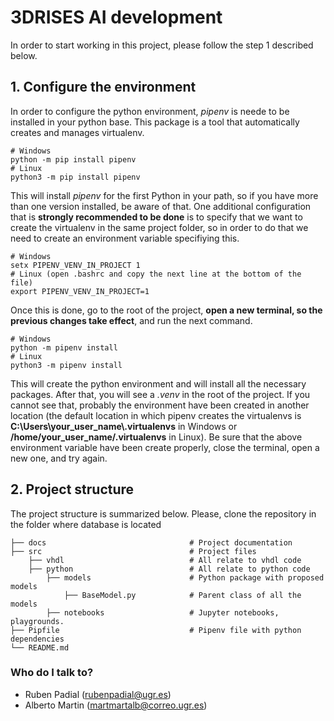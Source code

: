 # 3DRISES AI development

In order to start working in this project, please follow the step 1 described below.

## 1. Configure the environment

In order to configure the python environment, _pipenv_ is neede to be installed in your python base. This package is a tool that automatically creates and manages virtualenv.

```
# Windows
python -m pip install pipenv
# Linux
python3 -m pip install pipenv
```

This will install _pipenv_ for the first Python in your path, so if you have more than one version installed, be aware of that. One additional configuration that is **strongly recommended to be done** is to specify that we want to create the virtualenv in the same project folder, so in order to do that we need to create an environment variable specifiying this.

```
# Windows
setx PIPENV_VENV_IN_PROJECT 1
# Linux (open .bashrc and copy the next line at the bottom of the file)
export PIPENV_VENV_IN_PROJECT=1
```

Once this is done, go to the root of the project, **open a new terminal, so the previous changes take effect**, and run the next command.

```
# Windows
python -m pipenv install
# Linux
python3 -m pipenv install
```

This will create the python environment and will install all the necessary packages. After that, you will see a _.venv_ in the root of the project. If you cannot see that, probably the environment have been created in another location (the default location in which pipenv creates the virtualenvs is **C:\\Users\\your_user_name\\.virtualenvs** in Windows or **/home/your_user_name/.virtualenvs** in Linux). Be sure that the above environment variable have been create properly, close the terminal, open a new one, and try again.

## 2. Project structure

The project structure is summarized below. Please, clone the repository in the folder where database is located

```
├── docs                                # Project documentation
├── src                                 # Project files
    ├── vhdl                            # All relate to vhdl code
    ├── python                          # All relate to python code
        ├── models                      # Python package with proposed models
            ├── BaseModel.py            # Parent class of all the models
        ├── notebooks                   # Jupyter notebooks, playgrounds.
├── Pipfile                             # Pipenv file with python dependencies
└── README.md
```

### Who do I talk to?

- Ruben Padial (<rubenpadial@ugr.es>)
- Alberto Martin (<martmartalb@correo.ugr.es>)
